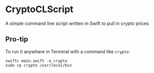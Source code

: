 # CryptoCLScript
A simple command line script written in Swift to pull in crypto prices

## Pro-tip
To run it anywhere in Terminal with a command like `crypto`:
```
swiftc main.swift -o crypto
sudo cp crypto /usr/local/bin
```
